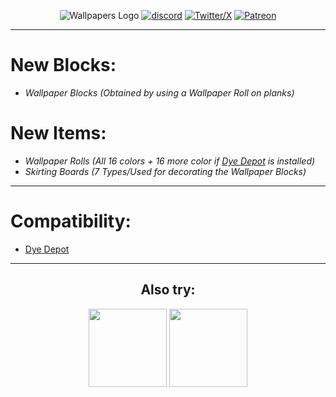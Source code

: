 <center>

  ![Wallpapers Logo](https://imgur.com/1LchZK8.png)
  [![discord](https://i.imgur.com/zpKwRpZ.png)](https://discord.gg/t9csvzqSYb)
  [![Twitter/X](https://i.imgur.com/pGJbNvS.png)](https://X.com/I_AmMaker)
  [![Patreon](https://i.imgur.com/sA2zMrl.png)](https://www.patreon.com/makers_mods)
</center>

---
# **New Blocks:**
- *Wallpaper Blocks (Obtained by using a Wallpaper Roll on planks)*
# **New Items:**
  - *Wallpaper Rolls (All 16 colors + 16 more color if [Dye Depot](https://modrinth.com/mod/dye-depot) is installed)*
  - *Skirting Boards (7 Types/Used for decorating the Wallpaper Blocks)*
---
# **Compatibility:**
- [Dye Depot](https://modrinth.com/mod/dye-depot)

---

<center> <h2>Also try:</h2>
<a href="https://modrinth.com/mod/paintable" rel="nofollow"><img src="https://cdn.modrinth.com/data/pNalfbjI/6f74912c7a407cc863c9a41cbf6215430568cf96.png" width="125" height="125"></a>
<a href="https://modrinth.com/mod/waxed" rel="nofollow"><img src="https://cdn.modrinth.com/data/pZMc9viQ/9f22d1aeff7c947d3a338c405d79472c6863b510.png" width="125" height="125"></a>
</center>
